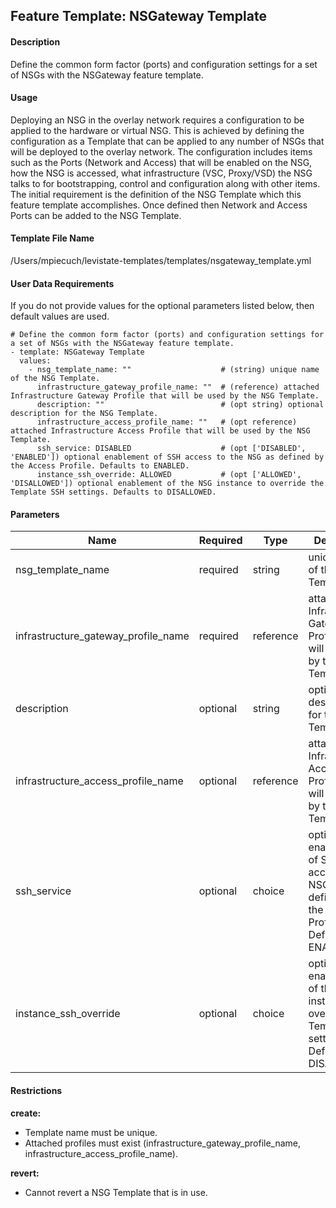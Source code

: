 ## Feature Template: NSGateway Template
#### Description
Define the common form factor (ports) and configuration settings for a set of NSGs with the NSGateway feature template.

#### Usage
Deploying an NSG in the overlay network requires a configuration to be applied to the hardware or virtual NSG. This is achieved by defining the configuration as a Template that can be applied to any number of NSGs that will be deployed to the overlay network. The configuration includes items such as the Ports (Network and Access) that will be enabled on the NSG, how the NSG is accessed, what infrastructure (VSC, Proxy/VSD) the NSG talks to for bootstrapping, control and configuration along with other items. The initial requirement is the definition of the NSG Template which this feature template accomplishes. Once defined then Network and Access Ports can be added to the NSG Template.

#### Template File Name
/Users/mpiecuch/levistate-templates/templates/nsgateway_template.yml

#### User Data Requirements
If you do not provide values for the optional parameters listed below, then default values are used.

```
# Define the common form factor (ports) and configuration settings for a set of NSGs with the NSGateway feature template.
- template: NSGateway Template
  values:
    - nsg_template_name: ""                    # (string) unique name of the NSG Template.
      infrastructure_gateway_profile_name: ""  # (reference) attached Infrastructure Gateway Profile that will be used by the NSG Template.
      description: ""                          # (opt string) optional description for the NSG Template.
      infrastructure_access_profile_name: ""   # (opt reference) attached Infrastructure Access Profile that will be used by the NSG Template.
      ssh_service: DISABLED                    # (opt ['DISABLED', 'ENABLED']) optional enablement of SSH access to the NSG as defined by the Access Profile. Defaults to ENABLED.
      instance_ssh_override: ALLOWED           # (opt ['ALLOWED', 'DISALLOWED']) optional enablement of the NSG instance to override the Template SSH settings. Defaults to DISALLOWED.

```

#### Parameters
Name | Required | Type | Description
---- | -------- | ---- | -----------
nsg_template_name | required | string | unique name of the NSG Template.
infrastructure_gateway_profile_name | required | reference | attached Infrastructure Gateway Profile that will be used by the NSG Template.
description | optional | string | optional description for the NSG Template.
infrastructure_access_profile_name | optional | reference | attached Infrastructure Access Profile that will be used by the NSG Template.
ssh_service | optional | choice | optional enablement of SSH access to the NSG as defined by the Access Profile. Defaults to ENABLED.
instance_ssh_override | optional | choice | optional enablement of the NSG instance to override the Template SSH settings. Defaults to DISALLOWED.


#### Restrictions
**create:**
* Template name must be unique.
* Attached profiles must exist (infrastructure_gateway_profile_name, infrastructure_access_profile_name).

**revert:**
* Cannot revert a NSG Template that is in use.


